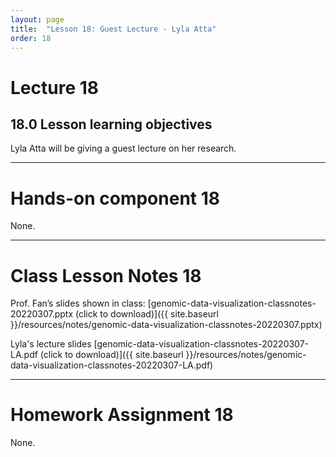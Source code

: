 ```yaml
---
layout: page
title:  "Lesson 18: Guest Lecture - Lyla Atta"
order: 18
---
```


# Lecture 18

## 18.0 Lesson learning objectives

Lyla Atta will be giving a guest lecture on her research.

---

# Hands-on component 18

None.

---

# Class Lesson Notes 18

Prof. Fan’s slides shown in class: [genomic-data-visualization-classnotes-20220307.pptx (click to download)]({{ site.baseurl }}/resources/notes/genomic-data-visualization-classnotes-20220307.pptx)

Lyla's lecture slides [genomic-data-visualization-classnotes-20220307-LA.pdf (click to download)]({{ site.baseurl }}/resources/notes/genomic-data-visualization-classnotes-20220307-LA.pdf)

---

# Homework Assignment 18

None. 



